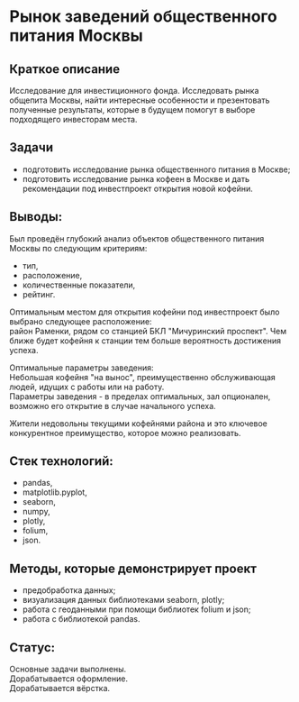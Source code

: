 # Рынок заведений общественного питания Москвы

## Краткое описание
Исследование для инвестиционного фонда.
Исследовать рынка общепита Москвы, найти интересные особенности и презентовать полученные результаты, которые в будущем помогут в выборе подходящего инвесторам места.

## Задачи
- подготовить исследование рынка общественного питания в Москве;
- подготовить исследование рынка кофеен в Москве и дать рекомендации под инвестпроект открытия новой кофейни.

## Выводы:
Был проведён глубокий анализ объектов общественного питания Москвы по следующим критериям:
- тип,
- расположение,
- количественные показатели,
- рейтинг.

Оптимальным местом для открытия кофейни под инвестпроект было выбрано следующее расположение:  
район Раменки, рядом со станцией БКЛ "Мичуринский проспект". Чем ближе будет кофейня к станции тем больше вероятность достижения успеха.

Оптимальные параметры заведения:  
Небольшая кофейня "на вынос", преимущественно обслуживающая людей, идущих с работы или на работу.  
Параметры заведения - в пределах оптимальных, зал опционален, возможно его открытие в случае начального успеха.


Жители недовольны текущими кофейнями района и это ключевое конкурентное преимущество, которое можно реализовать.

## Стек технологий:
- pandas,
- matplotlib.pyplot,
- seaborn,
- numpy,
- plotly,
- folium,
- json.

## Методы, которые демонстрирует проект
- предобработка данных;
- визуализация данных библиотеками seaborn, plotly;
- работа с геоданными при помощи библиотек folium и json;
- работа с библиотекой pandas.

## Статус:  
Основные задачи выполнены.  
Дорабатывается оформление.  
Дорабатывается вёрстка.




